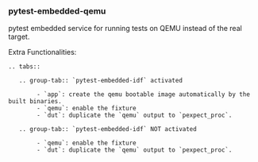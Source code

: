 ### pytest-embedded-qemu

pytest embedded service for running tests on QEMU instead of the real target.

Extra Functionalities:

```{eval-rst}
.. tabs::

   .. group-tab:: `pytest-embedded-idf` activated

        - `app`: create the qemu bootable image automatically by the built binaries.
        - `qemu`: enable the fixture
        - `dut`: duplicate the `qemu` output to `pexpect_proc`.

   .. group-tab:: `pytest-embedded-idf` NOT activated

        - `qemu`: enable the fixture
        - `dut`: duplicate the `qemu` output to `pexpect_proc`.
```
